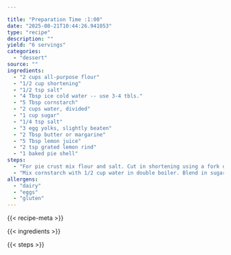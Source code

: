 ```yaml
---

title: "Preparation Time :1:00"
date: "2025-08-21T10:44:26.941053"
type: "recipe"
description: ""
yield: "6 servings"
categories:
  - "dessert"
source: ""
ingredients:
  - "2 cups all-purpose flour"
  - "1/2 cup shortening"
  - "1/2 tsp salt"
  - "4 Tbsp ice cold water -- use 3-4 tbls."
  - "5 Tbsp cornstarch"
  - "2 cups water, divided"
  - "1 cup sugar"
  - "1/4 tsp salt"
  - "3 egg yolks, slightly beaten"
  - "2 Tbsp butter or margarine"
  - "5 Tbsp lemon juice"
  - "2 tsp grated lemon rind"
  - "1 baked pie shell"
steps:
  - "For pie crust mix flour and salt. Cut in shortening using a fork until mixture is crumbly, and shortening is thoroughly incorporated in. Add water, 1 Tbsp at a time tossing lightly, until mixture forms a ball. Roll out into circle to fit into pie pan. Place dough in pan, being careful not to stretch the dough as you do. Crimp the edges, and prick the dough on the inside of the pan with a fork so the dough will not bubble up when baking. Bake at 375 degrees for 10-12 minutes until golden brown. Cool."
  - "Mix cornstarch with 1/2 cup water in double boiler. Blend in sugar and salt. Add rest of water, blend well and heat to a boil over low heat, stirring constantly. Cover and cook 10 minutes. Gradually pour over beaten egg yolks, stirring constantly. Cook 2 minutes in the double boiler. Remove from heat, add margarine, lemon juice and lemon peel. Mix well, cool for 30 minutes. Pour into baked pie shell. Top with meringue. Bake at 325 for 15 minutes. For meringue, beat egg whites until stiff peaks form. Add sugar slowly, 1 Tbsp at a time. Will take about 5 minutes to beat. When spreading meringue on pie filling, be sure and seal up to the edges of the pie crust."
allergens:
  - "dairy"
  - "eggs"
  - "gluten"
---
```


{{< recipe-meta >}}

{{< ingredients >}}

{{< steps >}}
